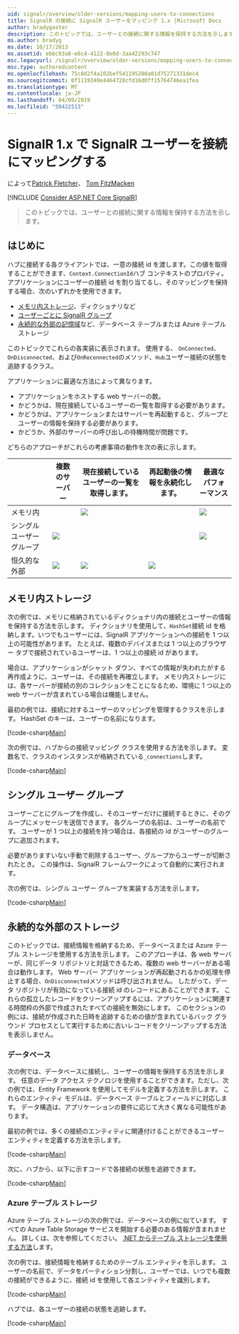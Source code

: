 ```yaml
---
uid: signalr/overview/older-versions/mapping-users-to-connections
title: SignalR の接続に SignalR ユーザーをマッピング 1.x |Microsoft Docs
author: bradygaster
description: このトピックでは、ユーザーとの接続に関する情報を保持する方法を示します。
ms.author: bradyg
ms.date: 10/17/2013
ms.assetid: ebbc93a8-e6c4-4122-8e0d-3aa42293c747
msc.legacyurl: /signalr/overview/older-versions/mapping-users-to-connections
msc.type: authoredcontent
ms.openlocfilehash: 75c8d2f4a102bef541195280a01d75271331dec4
ms.sourcegitcommit: 0f1119340e4464720cfd16d0ff15764746ea1fea
ms.translationtype: MT
ms.contentlocale: ja-JP
ms.lasthandoff: 04/09/2019
ms.locfileid: "59422513"
---
```

# <a name="mapping-signalr-users-to-connections-in-signalr-1x"></a>SignalR 1.x で SignalR ユーザーを接続にマッピングする

によって[Patrick Fletcher](https://github.com/pfletcher)、 [Tom FitzMacken](https://github.com/tfitzmac)

[!INCLUDE [Consider ASP.NET Core SignalR](~/includes/signalr/signalr-version-disambiguation.md)]

> このトピックでは、ユーザーとの接続に関する情報を保持する方法を示します。


## <a name="introduction"></a>はじめに

ハブに接続する各クライアントでは、一意の接続 id を渡します。この値を取得することができます、`Context.ConnectionId`ハブ コンテキストのプロパティ。 アプリケーションにユーザーの接続 id を割り当てるし、そのマッピングを保持する場合、次のいずれかを使用できます。

- [メモリ内ストレージ](#inmemory)、ディクショナリなど
- [ユーザーごとに SignalR グループ](#groups)
- [永続的な外部の記憶域](#database)など、データベース テーブルまたは Azure テーブル ストレージ

このトピックでこれらの各実装に表示されます。 使用する、 `OnConnected`、 `OnDisconnected`、および`OnReconnected`のメソッド、`Hub`ユーザー接続の状態を追跡するクラス。

アプリケーションに最適な方法によって異なります。

- アプリケーションをホストする web サーバーの数。
- かどうかは、現在接続しているユーザーの一覧を取得する必要があります。
- かどうかは、アプリケーションまたはサーバーを再起動すると、グループとユーザーの情報を保持する必要があります。
- かどうか、外部のサーバーの呼び出しの待機時間が問題です。

どちらのアプローチがこれらの考慮事項の動作を次の表に示します。

|  | 複数のサーバー | 現在接続しているユーザーの一覧を取得します。 | 再起動後の情報を永続化します。 | 最適なパフォーマンス |
| --- | --- | --- | --- | --- |
| メモリ内 |  | ![](mapping-users-to-connections/_static/image1.png) |  | ![](mapping-users-to-connections/_static/image2.png) |
| シングル ユーザー グループ | ![](mapping-users-to-connections/_static/image3.png) |  |  | ![](mapping-users-to-connections/_static/image4.png) |
| 恒久的な外部 | ![](mapping-users-to-connections/_static/image5.png) | ![](mapping-users-to-connections/_static/image6.png) | ![](mapping-users-to-connections/_static/image7.png) |  |

<a id="inmemory"></a>

## <a name="in-memory-storage"></a>メモリ内ストレージ

次の例では、メモリに格納されているディクショナリ内の接続とユーザーの情報を保持する方法を示します。 ディクショナリを使用して、`HashSet`接続 id を格納します。いつでもユーザーには、SignalR アプリケーションへの接続を 1 つ以上の可能性があります。 たとえば、複数のデバイスまたは 1 つ以上のブラウザー タブで接続されているユーザーは、1 つ以上の接続 id があります。

場合は、アプリケーションがシャット ダウン、すべての情報が失われたがする再作成ように、ユーザーは、その接続を再確立します。 メモリ内ストレージには、各サーバーが接続の別のコレクションをことになるため、環境に 1 つ以上の web サーバーが含まれている場合は機能しません。

最初の例では、接続に対するユーザーのマッピングを管理するクラスを示します。 HashSet のキーは、ユーザーの名前になります。

[!code-csharp[Main](mapping-users-to-connections/samples/sample1.cs)]

次の例では、ハブからの接続マッピング クラスを使用する方法を示します。 変数名で、クラスのインスタンスが格納されている`_connections`します。

[!code-csharp[Main](mapping-users-to-connections/samples/sample2.cs)]

<a id="groups"></a>

## <a name="single-user-groups"></a>シングル ユーザー グループ

ユーザーごとにグループを作成し、そのユーザーだけに接続するときに、そのグループにメッセージを送信できます。 各グループの名前は、ユーザーの名前です。 ユーザーが 1 つ以上の接続を持つ場合は、各接続の id がユーザーのグループに追加されます。

必要がありますいない手動で削除するユーザー、グループからユーザーが切断されたとき。 この操作は、SignalR フレームワークによって自動的に実行されます。

次の例では、シングル ユーザー グループを実装する方法を示します。

[!code-csharp[Main](mapping-users-to-connections/samples/sample3.cs)]

<a id="database"></a>

## <a name="permanent-external-storage"></a>永続的な外部のストレージ

このトピックでは、接続情報を格納するため、データベースまたは Azure テーブル ストレージを使用する方法を示します。 このアプローチは、各 web サーバーが、同じデータ リポジトリと対話できるため、複数の web サーバーがある場合は動作します。 Web サーバー アプリケーションが再起動されるかの処理を停止する場合、`OnDisconnected`メソッドは呼び出されません。 したがって、データ リポジトリが有効になっている接続 id のレコードにあることができます。 これらの孤立したレコードをクリーンアップするには、アプリケーションに関連する時間枠の外部で作成されたすべての接続を無効にします。 このセクションの例には、接続が作成された日時を追跡するための値が含まれているバック グラウンド プロセスとして実行するために古いレコードをクリーンアップする方法を表示しません。

### <a name="database"></a>データベース

次の例では、データベースに接続し、ユーザーの情報を保持する方法を示します。 任意のデータ アクセス テクノロジを使用することができます。ただし、次の例では、Entity Framework を使用してモデルを定義する方法を示します。 これらのエンティティ モデルは、データベース テーブルとフィールドに対応します。 データ構造は、アプリケーションの要件に応じて大きく異なる可能性があります。

最初の例では、多くの接続のエンティティに関連付けることができるユーザー エンティティを定義する方法を示します。

[!code-csharp[Main](mapping-users-to-connections/samples/sample4.cs)]

次に、ハブから、以下に示すコードで各接続の状態を追跡できます。

[!code-csharp[Main](mapping-users-to-connections/samples/sample5.cs)]

### <a name="azure-table-storage"></a>Azure テーブル ストレージ

Azure テーブル ストレージの次の例では、データベースの例に似ています。 すべての Azure Table Storage サービスを開始する必要のある情報が含まれません。 詳しくは、次を参照してください。 [.NET からテーブル ストレージを使用する方法](https://azure.microsoft.com/documentation/articles/storage-dotnet-how-to-use-tables/)します。

次の例では、接続情報を格納するためのテーブル エンティティを示します。 ユーザーの名前で、データをパーティション分割し、ユーザーでは、いつでも複数の接続ができるように、接続 id を使用して各エンティティを識別します。

[!code-csharp[Main](mapping-users-to-connections/samples/sample6.cs)]

ハブでは、各ユーザーの接続の状態を追跡します。

[!code-csharp[Main](mapping-users-to-connections/samples/sample7.cs)]
